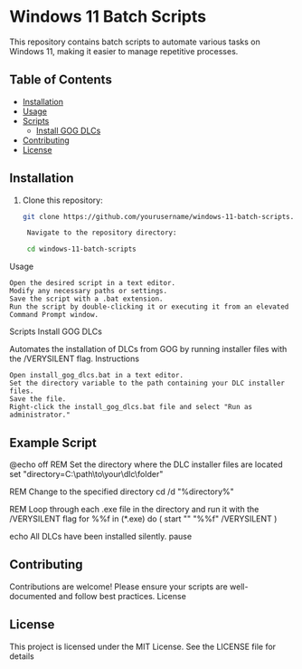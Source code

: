 # Windows 11 Batch Scripts

This repository contains batch scripts to automate various tasks on Windows 11, making it easier to manage repetitive processes.

## Table of Contents

- [Installation](#installation)
- [Usage](#usage)
- [Scripts](#scripts)
  - [Install GOG DLCs](#install-gog-dlcs)
- [Contributing](#contributing)
- [License](#license)

## Installation

1. Clone this repository:
   ```sh
   git clone https://github.com/yourusername/windows-11-batch-scripts.git

    Navigate to the repository directory:

    cd windows-11-batch-scripts

Usage

    Open the desired script in a text editor.
    Modify any necessary paths or settings.
    Save the script with a .bat extension.
    Run the script by double-clicking it or executing it from an elevated Command Prompt window.

Scripts
Install GOG DLCs

Automates the installation of DLCs from GOG by running installer files with the /VERYSILENT flag.
Instructions

    Open install_gog_dlcs.bat in a text editor.
    Set the directory variable to the path containing your DLC installer files.
    Save the file.
    Right-click the install_gog_dlcs.bat file and select "Run as administrator."

## Example Script

@echo off
REM Set the directory where the DLC installer files are located
set "directory=C:\path\to\your\dlc\folder"

REM Change to the specified directory
cd /d "%directory%"

REM Loop through each .exe file in the directory and run it with the /VERYSILENT flag
for %%f in (*.exe) do (
    start "" "%%f" /VERYSILENT
)

echo All DLCs have been installed silently.
pause

## Contributing

Contributions are welcome! Please ensure your scripts are well-documented and follow best practices.
License

## License

This project is licensed under the MIT License. See the LICENSE file for details
